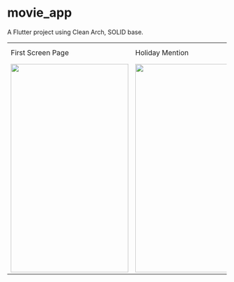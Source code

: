 # movie_app

A Flutter project using Clean Arch, SOLID base.

<table>
  <tr>
    <td>First Screen Page</td>
     <td>Holiday Mention</td>
     <td>Present day in purple and selected day in pink</td>
  </tr>
  <tr>
    <td><img src="https://user-images.githubusercontent.com/50106326/153747722-fb722208-c0fc-40a6-886e-5be835998469.png" width=270 height=480></td>
    <td><img src="https://user-images.githubusercontent.com/50106326/153747724-f6900f56-c29f-42cb-9a5e-3e7d12dae804.png" width=270 height=480></td>
    <td><img src="https://user-images.githubusercontent.com/50106326/153747726-df7c7538-69eb-46ed-92af-51bf9221d053.png" width=270 height=480></td>
    <td><img src="https://user-images.githubusercontent.com/50106326/153747729-4adad331-6748-4557-86c1-6e60daad83ed.png" width=270 height=480></td>
  </tr>
 </table>
